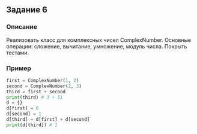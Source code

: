## Задание 6

### Описание

Реализовать класс для комплексных чисел ComplexNumber. Основные операции: сложение, вычитание, умножение, модуль числа. Покрыть тестами.
 
### Пример

```python
first = ComplexNumber(1, 2)
second = ComplexNumber(2, 3)
third = first + second
print(third) # 3 + 5i
d = {}
d[first] = 0
d[second] = 1
d[third] = d[first] + d[second]
print(d[third]) # 1
```
